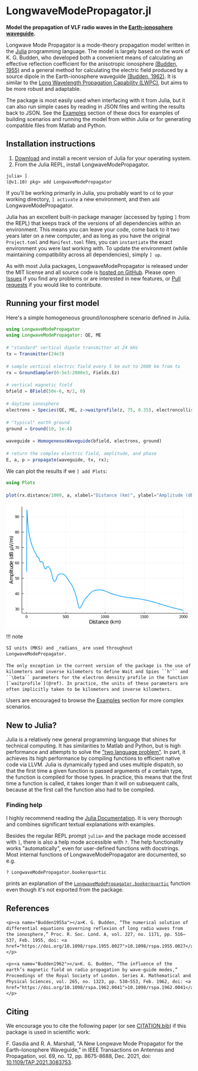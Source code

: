 # LongwaveModePropagator.jl

**Model the propagation of VLF radio waves in the [Earth-ionosphere waveguide](https://en.wikipedia.org/wiki/Earth%E2%80%93ionosphere_waveguide).**

Longwave Mode Propagator is a mode-theory propagation model written in the [Julia](https://julialang.org/) programming language.
The model is largely based on the work of K. G. Budden, who developed both a convenient means of calculating an effective reflection coefficient for the anisotropic ionosphere [(Budden, 1955)](#Budden1955a) and a general method for calculating the electric field produced by a source dipole in the Earth-ionosphere waveguide [(Budden, 1962)](#Budden1962).
It is similar to the [Long Wavelength Propagation Capability (LWPC)](http://www.dtic.mil/docs/citations/ADA350375), but aims to be more robust and adaptable.

The package is most easily used when interfacing with it from Julia, but it can also run simple cases by reading in JSON files and writing the results back to JSON.
See the [Examples](https://fgasdia.github.io/LongwaveModePropagator.jl/dev/generated/basic/) section of these docs for examples of building scenarios and running the model from within Julia or for generating compatible files from Matlab and Python.

## Installation instructions

1. [Download](https://julialang.org/downloads/) and install a recent version of Julia for your operating system.
2. From the Julia REPL, install LongwaveModePropagator.

```
julia> ]
(@v1.10) pkg> add LongwaveModePropagator
```

If you'll be working primarily in Julia, you probably want to `cd` to your working directory, `] activate` a new environment, and then `add` LongwaveModePropagator.

Julia has an excellent built-in package manager (accessed by typing `]` from the REPL) that keeps track of the versions of all dependencies within an environment.
This means you can leave your code, come back to it two years later on a new computer, and as long as you have the original `Project.toml` and `Manifest.toml` files, you can `instantiate` the exact environment you were last working with.
To update the environment (while maintaining compatibility across all dependencies), simply `] up`.

As with most Julia packages, LongwaveModePropagator is released under the MIT license and all source code is [hosted on GitHub](https://github.com/fgasdia/LongwaveModePropagator).
Please open [Issues](https://github.com/fgasdia/LongwaveModePropagator.jl/issues) if you find any problems or are interested in new features, or [Pull requests](https://github.com/fgasdia/LongwaveModePropagator.jl/pulls) if you would like to contribute.

## Running your first model

Here's a simple homogeneous ground/ionosphere scenario defined in Julia.

```julia
using LongwaveModePropagator
using LongwaveModePropagator: QE, ME

# "standard" vertical dipole transmitter at 24 kHz
tx = Transmitter(24e3)

# sample vertical electric field every 5 km out to 2000 km from tx
rx = GroundSampler(0:5e3:2000e3, Fields.Ez)

# vertical magnetic field
bfield = BField(50e-6, π/2, 0)

# daytime ionosphere
electrons = Species(QE, ME, z->waitprofile(z, 75, 0.35), electroncollisionfrequency)

# "typical" earth ground
ground = Ground(10, 1e-4)

waveguide = HomogeneousWaveguide(bfield, electrons, ground)

# return the complex electric field, amplitude, and phase
E, a, p = propagate(waveguide, tx, rx);
```

We can plot the results if we `] add Plots`:

```julia
using Plots

plot(rx.distance/1000, a, xlabel="Distance (km)", ylabel="Amplitude (dB μV/m)")
```

![](indexexample.png)

!!! note

    SI units (MKS) and _radians_ are used throughout LongwaveModePropagator.

    The only exception in the current version of the package is the use of kilometers and inverse kilometers to define Wait and Spies ``h'`` and ``\beta`` parameters for the electron density profile in the function [`waitprofile`](@ref). In practice, the units of these parameters are often implicitly taken to be kilometers and inverse kilometers.

Users are encouraged to browse the [Examples](https://fgasdia.github.io/LongwaveModePropagator.jl/dev/generated/basic/) section for more complex scenarios.

## New to Julia?

Julia is a relatively new general programming language that shines for technical computing.
It has similarities to Matlab and Python, but is high performance and attempts to solve the ["two language problem"](https://thebottomline.as.ucsb.edu/2018/10/julia-a-solution-to-the-two-language-programming-problem).
In part, it achieves its high performance by compiling functions to efficient native code via LLVM.
Julia is dynamically typed and uses multiple dispatch, so that the first time a given function is passed arguments of a certain type, the function is compiled for those types.
In practice, this means that the first time a function is called, it takes longer than it will on subsequent calls, because at the first call the function also had to be compiled.

### Finding help

I highly recommend reading the [Julia Documentation](https://docs.julialang.org/en/v1/).
It is very thorough and combines significant textual explanations with examples.

Besides the regular REPL prompt `julia>` and the package mode accessed with `]`, there is also a help mode accessible with `?`.
The help functionality works "automatically", even for user-defined functions with docstrings.
Most internal functions of LongwaveModePropagator are documented, so e.g.
```julia
? LongwaveModePropagator.bookerquartic
```
prints an explanation of the [`LongwaveModePropagator.bookerquartic`](@ref) function even though it's not exported from the package.


## References

```@raw html
<p><a name="Budden1955a"></a>K. G. Budden, “The numerical solution of differential equations governing reflexion of long radio waves from the ionosphere,” Proc. R. Soc. Lond. A, vol. 227, no. 1171, pp. 516–537, Feb. 1955, doi: <a href="https://doi.org/10.1098/rspa.1955.0027">10.1098/rspa.1955.0027</a>.</p>

<p><a name="Budden1962"></a>K. G. Budden, “The influence of the earth’s magnetic field on radio propagation by wave-guide modes,” Proceedings of the Royal Society of London. Series A. Mathematical and Physical Sciences, vol. 265, no. 1323, pp. 538–553, Feb. 1962, doi: <a href="https://doi.org/10.1098/rspa.1962.0041">10.1098/rspa.1962.0041</a>.</p>
```

## Citing

We encourage you to cite the following paper (or see [CITATION.bib](https://github.com/fgasdia/LongwaveModePropagator.jl/blob/main/CITATION.bib)) if this package is used in scientific work:

F. Gasdia and R. A. Marshall, "A New Longwave Mode Propagator for the Earth–Ionosphere Waveguide," in IEEE Transactions on Antennas and Propagation, vol. 69, no. 12, pp. 8675-8688, Dec. 2021, doi: [10.1109/TAP.2021.3083753](https://doi.org/10.1109/TAP.2021.3083753).
